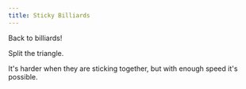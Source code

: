 ```yaml
---
title: Sticky Billiards
---
```


<script>

    var sim = createSimulation({
        initialize: function(simulation) {
            var p = simulation.parameters;
            p.friction = 0.2;

            initBilliards(simulation, simulation.boxBounds);

            p.isOnlyHardSpheres = false;

            var ljInteraction = new LennardJonesInteraction();
            ljInteraction.strength = 3;
            setInteraction(simulation, 0, 0, ljInteraction);

            // TODO: maybe have the red particle not stick to the others

            setToolbarAvailableTools(simulation.toolbar, ["impulse"]);
        }
    });
</script>

Back to billiards!

Split the triangle.

<script>
    cue(isBilliardsTriangleSplit(sim));
    endStep();
</script>

It's harder when they are sticking together, but with enough speed it's possible.
